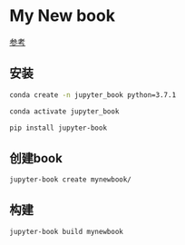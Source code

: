# My New book

[参考](https://jupyterbook.org/en/stable/start/publish.html)

## 安装

```sh
conda create -n jupyter_book python=3.7.1

conda activate jupyter_book

pip install jupyter-book
```

## 创建book

```sh
jupyter-book create mynewbook/
```

## 构建

```sh
jupyter-book build mynewbook
```
